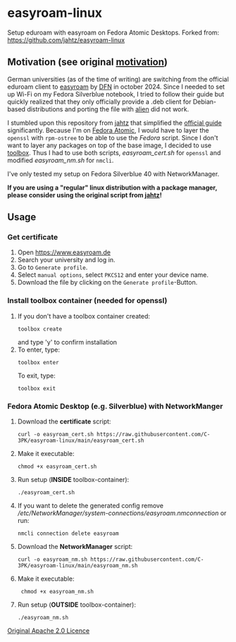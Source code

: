 # easyroam-linux
Setup eduroam with easyroam on Fedora Atomic Desktops. Forked from: https://github.com/jahtz/easyroam-linux

## Motivation (see original [motivation](https://github.com/jahtz/easyroam-linux?tab=readme-ov-file#motivation))
German universities (as of the time of writing) are switching from the official eduroam client to [easyroam](https://www.easyroam.de) by [DFN](https://www.dfn.de/) in october 2024.
Since I needed to set up Wi-Fi on my Fedora Silverblue notebook, I tried to follow their guide but quickly realized that they only officially provide a .deb client for Debian-based distributions and porting the file with [alien](https://joeyh.name/code/alien/) did not work. 

I stumbled upon this repository from [jahtz](https://github.com/jahtz) that simplified the [official guide](https://doku.tid.dfn.de/de:eduroam:easyroam#installation_der_easyroam_app_auf_linux_geraeten_network_manager) significantly. Because I'm on [Fedora Atomic](https://fedoraproject.org/atomic-desktops/), I would have to layer the `openssl` with `rpm-ostree` to be able to use the _Fedora_ script. Since I don't want to layer any packages on top of the base image, I decided to use [toolbox](https://github.com/containers/toolbox). Thus I had to use both scripts, _easyroam_cert.sh_ for `openssl` and modified _easyroam_nm.sh_ for `nmcli`.

I've only tested my setup on Fedora Silverblue 40 with NetworkManager.

**If you are using a "regular" linux distribution with a package manager, please consider using the original script from [jahtz](https://github.com/jahtz/easyroam-linux)!**

## Usage
### Get certificate
1. Open https://www.easyroam.de
2. Search your university and log in.
3. Go to `Generate profile`.
4. Select `manual options`, select `PKCS12` and enter your device name.
5. Download the file by clicking on the `Generate profile`-Button.

### Install toolbox container (needed for openssl)
1. If you don't have a toolbox container created:
   ```
   toolbox create
   ```
   and type 'y' to confirm installation
2. To enter, type:
   ```
   toolbox enter
   ```
   To exit, type:
   ```
   toolbox exit
   ```

### Fedora Atomic Desktop (e.g. Silverblue) with NetworkManger
1. Download the **certificate** script:
    ```
    curl -o easyroam_cert.sh https://raw.githubusercontent.com/C-3PK/easyroam-linux/main/easyroam_cert.sh
    ```
2. Make it executable:
    ```
    chmod +x easyroam_cert.sh
    ```
3. Run setup (**INSIDE** toolbox-container):
    ```
    ./easyroam_cert.sh
    ```
4. If you want to delete the generated config remove _/etc/NetworkManager/system-connections/easyroam.nmconnection_ or run:
    ```
    nmcli connection delete easyroam
    ```
5. Download the **NetworkManager** script:
   ```
   curl -o easyroam_nm.sh https://raw.githubusercontent.com/C-3PK/easyroam-linux/main/easyroam_nm.sh
   ```
6. Make it executable:
   ```
    chmod +x easyroam_nm.sh
    ```
3. Run setup (**OUTSIDE** toolbox-container):
    ```
    ./easyroam_nm.sh
    ```
[Original Apache 2.0 Licence](https://github.com/jahtz/easyroam-linux/blob/main/LICENSE)
